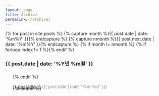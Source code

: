 ```yaml
---
layout: page
title: Archive
permalink: /archive/
---
```

<article>
{% for post in site.posts %}
{% capture month %}{{ post.date | date: '%m%Y' }}{% endcapture %}
{% capture nmonth %}{{ post.next.date | date: '%m%Y' }}{% endcapture %}
{% if month != nmonth %}
{% if forloop.index != 1 %}</ul>{% endif %}
<h3>{{ post.date | date: '%Y년 %m월' }}</h3><ul>
{% endif %}
<p style="margin-bottom:-25px; padding-bottom:size:-10px;"> <a href="{{ post.url }}">{{ post.title }}</a>
<span class="date"><Font style="color: #828282; font-size: 13px;">({{ post.date | date: "%m-%d" }})</font></span> </p>

{% endfor %}

</article>


